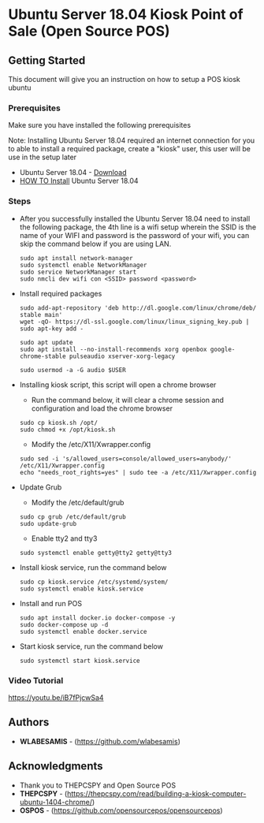 # Ubuntu Server 18.04 Kiosk Point of Sale (Open Source POS)

 

## Getting Started

This document will give you an instruction on how to setup a POS kiosk ubuntu

### Prerequisites

Make sure you have installed the following prerequisites

Note: Installing Ubuntu Server 18.04 required an internet connection 
for you to able to install a required package, create a "kiosk" user, this user will
be use in the setup later

* Ubuntu Server 18.04 - [Download](https://ubuntu.com/download/server/thank-you?version=18.04.4&architecture=amd64)
* [HOW TO Install](https://ubuntu.com/tutorials/tutorial-install-ubuntu-server#1-overview) Ubuntu Server 18.04


### Steps

* After you successfully installed the Ubuntu Server 18.04 need to install the following package, the 4th line
is a wifi setup wherein the SSID is the name of your WIFI and password is the password of your wifi, you can skip
the command below if you are using LAN.
        
    ```
    sudo apt install network-manager
    sudo systemctl enable NetworkManager
    sudo service NetworkManager start
    sudo nmcli dev wifi con <SSID> password <password>
    ```
* Install required packages

    ````
    sudo add-apt-repository 'deb http://dl.google.com/linux/chrome/deb/ stable main'
    wget -qO- https://dl-ssl.google.com/linux/linux_signing_key.pub | sudo apt-key add -
  
    sudo apt update
    sudo apt install --no-install-recommends xorg openbox google-chrome-stable pulseaudio xserver-xorg-legacy
  
    sudo usermod -a -G audio $USER
    ````  
  
* Installing kiosk script, this script will open a chrome browser
    * Run the command below, it will clear a chrome session and configuration and load the 
    chrome browser
    
    ````
    sudo cp kiosk.sh /opt/
    sudo chmod +x /opt/kiosk.sh
    ````
    
    * Modify the /etc/X11/Xwrapper.config
    ````
    sudo sed -i 's/allowed_users=console/allowed_users=anybody/' /etc/X11/Xwrapper.config
    echo "needs_root_rights=yes" | sudo tee -a /etc/X11/Xwrapper.config
    ````

* Update Grub
    * Modify the /etc/default/grub
    ````
    sudo cp grub /etc/default/grub
    sudo update-grub
    ````
  
    * Enable tty2 and tty3
    ````
    sudo systemctl enable getty@tty2 getty@tty3
    ````
  
* Install kiosk service, run the command below
    ````
    sudo cp kiosk.service /etc/systemd/system/
    sudo systemctl enable kiosk.service
    ````
  
* Install and run POS
    ````
    sudo apt install docker.io docker-compose -y
    sudo docker-compose up -d
    sudo systemctl enable docker.service
    ````

* Start kiosk service, run the command below
    ````
    sudo systemctl start kiosk.service
    ````
  
### Video Tutorial
https://youtu.be/iB7fPjcwSa4


## Authors

* **WLABESAMIS** - (https://github.com/wlabesamis)


## Acknowledgments

* Thank you to THEPCSPY and Open Source POS
* **THEPCSPY** - (https://thepcspy.com/read/building-a-kiosk-computer-ubuntu-1404-chrome/)
* **OSPOS** - (https://github.com/opensourcepos/opensourcepos)
